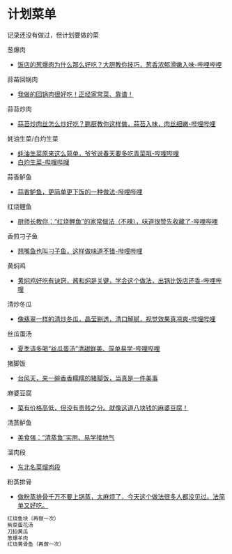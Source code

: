 
# 计划菜单

记录还没有做过，但计划要做的菜

葱爆肉

- [饭店的葱爆肉为什么那么好吃？大厨教你技巧，葱香浓郁滑嫩入味-哔哩哔哩](https://b23.tv/7IN16QI)

蒜苗回锅肉

- [我做的回锅肉很好吃！正经家常菜、靠谱！](https://www.bilibili.com/video/BV1ma411y7QU)

蒜苔炒肉

- [蒜苔炒肉丝怎么炒好吃？鹏厨教你这样做，蒜苔入味，肉丝细嫩-哔哩哔哩](https://b23.tv/R2Simov)

蚝油生菜/白灼生菜

- [蚝油生菜原来这么简单，爷爷说春天要多吃青菜哦-哔哩哔哩](https://b23.tv/vGc962o)
- [白灼生菜-哔哩哔哩](https://b23.tv/GAHgyE3)

蒜香鲈鱼

- [蒜香鲈鱼，更简单更下饭的一种做法-哔哩哔哩](https://b23.tv/P52hI3C)

红烧鲤鱼

- [厨师长教你：“红烧鲤鱼”的家常做法（不辣），味道很赞先收藏了-哔哩哔哩](https://b23.tv/4q5ZIMn)

香煎刁子鱼

- [翘嘴鱼也叫刁子鱼，这样做味道不错-哔哩哔哩](https://b23.tv/GJ6rCJv)

黄焖鸡

- [黄焖鸡好吃有诀窍，酱和焖是关键，学会这个做法，出锅比饭店还香-哔哩哔哩](https://b23.tv/IO90yMk)

清炒冬瓜

- [像翡翠一样的清炒冬瓜，晶莹剔透，清口解腻，视觉效果真凉爽-哔哩哔哩](https://b23.tv/JEkjtUc)

丝瓜蛋汤

- [夏季请多喝“丝瓜蛋汤”清甜鲜美、简单易学-哔哩哔哩](https://b23.tv/ZptwGE3)

猪脚饭

- [台风天，来一碗香香糯糯的猪脚饭，当真是一件美事](https://www.bilibili.com/video/BV1Qd4y137PG)

麻婆豆腐

- [菜有价格高低，但没有贵贱之分。就像这道八块钱的麻婆豆腐！](https://www.bilibili.com/video/BV1TA4y1X7pM)

清蒸鲈鱼

- [美食强：“清蒸鱼”实用、易学接地气](https://www.bilibili.com/video/BV1yY411j71w)

溜肉段

- [东北名菜熘肉段](https://www.bilibili.com/video/BV1BZ4y1k7d5)

粉蒸排骨

- [做粉蒸排骨千万不要上锅蒸，太麻烦了，今天这个做法很多人都没见过。法简单又好吃。](https://www.bilibili.com/video/BV1RZ4y1U77e)

```js
红烧鱼块（再做一次）
紫菜蛋花汤
刀拍黄瓜
葱爆羊肉
红烧黄骨鱼（再做一次）
```
